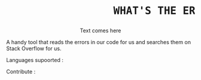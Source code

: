 <h1><pre>                 WHAT'S THE ERROR                 </pre></h1>

<p align="center">
    Text comes here
</p>

A handy tool that reads the errors in our code for us and searches them on Stack Overflow for us.

Languages supoorted :

Contribute :

